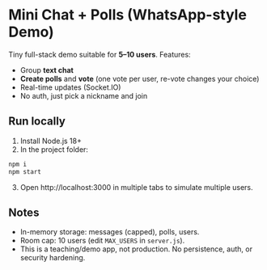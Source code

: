 
# Mini Chat + Polls (WhatsApp-style Demo)

Tiny full-stack demo suitable for **5–10 users**. Features:
- Group **text chat**
- **Create polls** and **vote** (one vote per user, re-vote changes your choice)
- Real-time updates (Socket.IO)
- No auth, just pick a nickname and join

## Run locally

1) Install Node.js 18+
2) In the project folder:
```bash
npm i
npm start
```
3) Open http://localhost:3000 in multiple tabs to simulate multiple users.

## Notes

- In-memory storage: messages (capped), polls, users.
- Room cap: 10 users (edit `MAX_USERS` in `server.js`).
- This is a teaching/demo app, not production. No persistence, auth, or security hardening.
